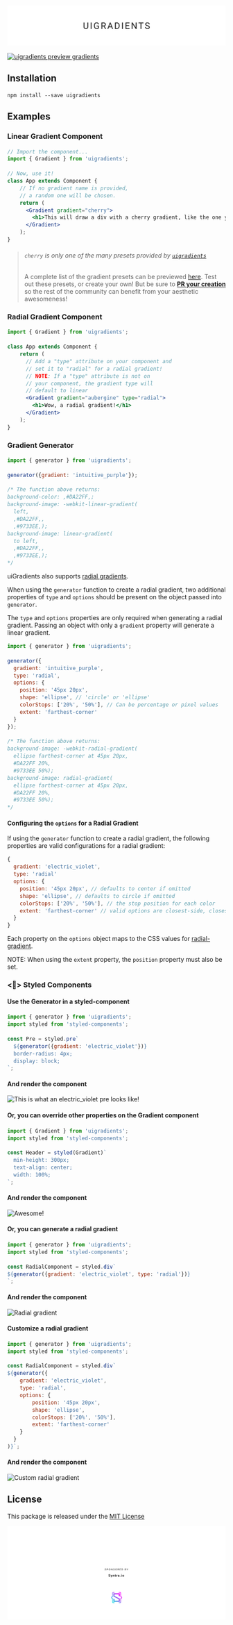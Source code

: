 [![uigradients website banner](https://raw.githubusercontent.com/garetmckinley/project-assets/master/uigradients/header.svg?sanitize=true)](https://jsbros.github.io/uigradients/)

[![uigradients preview gradients](https://i.imgur.com/lFbfzII.png)](https://595f03bc-218b-4dc7-9045-df52791c557f.sbook.io/)


## Installation

    npm install --save uigradients

## Examples
### Linear Gradient Component

``` jsx
// Import the component...
import { Gradient } from 'uigradients';

// Now, use it!
class App extends Component {
    // If no gradient name is provided,
    // a random one will be chosen.
    return (
      <Gradient gradient="cherry">
        <h1>This will draw a div with a cherry gradient, like the one you're looking at right now.</h1>
      </Gradient>
    );
}
```
> ###### `cherry` is only one of the many presets provided by [_`uigradients`_](https://jsbros.github.io/uigradients/)
> A complete list of the gradient presets can be previewed [here](https://0df99f9c-6d93-4766-a009-1f633aa91579.sbook.io/).
> Test out these presets, or create your own! But be sure to
[**PR your creation**](https://github.com/JSBros/uigradients/compare) so the
rest of the community can benefit from your aesthetic awesomeness!

### Radial Gradient Component

``` jsx
import { Gradient } from 'uigradients';

class App extends Component {
    return (
      // Add a "type" attribute on your component and
      // set it to "radial" for a radial gradient!
      // NOTE: If a "type" attribute is not on
      // your component, the gradient type will
      // default to linear
      <Gradient gradient="aubergine" type="radial">
        <h1>Wow, a radial gradient!</h1>
      </Gradient>
    );
}
```

### Gradient Generator

``` jsx
import { generator } from 'uigradients';

generator({gradient: 'intuitive_purple'});

/* The function above returns:
background-color: ,#DA22FF,;
background-image: -webkit-linear-gradient(
  left,
  ,#DA22FF,,
  ,#9733EE,);
background-image: linear-gradient(
  to left,
  ,#DA22FF,,
  ,#9733EE,);
*/
```

uiGradients also supports [radial gradients](https://developer.mozilla.org/en-US/docs/Web/CSS/radial-gradient).

When using the `generator` function to create a radial gradient, two additional properties of `type` and `options` should be present on the object passed into `generator`.

The `type` and `options` properties are only required when generating a radial gradient. Passing an object with only a `gradient` property will generate a linear gradient.

``` jsx
import { generator } from 'uigradients';

generator({
  gradient: 'intuitive_purple',
  type: 'radial',
  options: {
    position: '45px 20px',
    shape: 'ellipse', // 'circle' or 'ellipse'
    colorStops: ['20%', '50%'], // Can be percentage or pixel values
    extent: 'farthest-corner'
  }
});

/* The function above returns:
background-image: -webkit-radial-gradient(
  ellipse farthest-corner at 45px 20px,
  #DA22FF 20%,
  #9733EE 50%);
background-image: radial-gradient(
  ellipse farthest-corner at 45px 20px,
  #DA22FF 20%,
  #9733EE 50%);
*/
```

#### Configuring the `options` for a Radial Gradient

If using the `generator` function to create a radial gradient, the following properties are valid configurations for a radial gradient:

```js
{
  gradient: 'electric_violet',
  type: 'radial'
  options: {
    position: '45px 20px', // defaults to center if omitted
    shape: 'ellipse', // defaults to circle if omitted
    colorStops: ['20%', '50%'], // the stop position for each color
    extent: 'farthest-corner' // valid options are closest-side, closest-corner, farthest-side, and farthest-corner
  }
}
```

Each property on the `options` object maps to the CSS values for [radial-gradient](https://developer.mozilla.org/en-US/docs/Web/CSS/radial-gradient).

NOTE: When using the `extent` property, the `position` property must also be set.

### <💅> Styled Components
#### Use the Generator in a styled-component

``` jsx
import { generator } from 'uigradients';
import styled from 'styled-components';

const Pre = styled.pre`
  ${generator({gradient: 'electric_violet'})}
  border-radius: 4px;
  display: block;
`;
```

#### And render the component

![This is what an electric_violet pre looks like!](https://imgur.com/hNuroip.png)

#### Or, you can override other properties on the Gradient component

``` jsx
import { Gradient } from 'uigradients';
import styled from 'styled-components';

const Header = styled(Gradient)`
  min-height: 300px;
  text-align: center;
  width: 100%;
`;
```

#### And render the component

![Awesome!](https://imgur.com/7G9C4eN.png)

#### Or, you can generate a radial gradient

```js
import { generator } from 'uigradients';
import styled from 'styled-components';

const RadialComponent = styled.div`
${generator({gradient: 'electric_violet', type: 'radial'})}
`;
```

#### And render the component

![Radial gradient](https://i.imgur.com/PcyFqtx.jpg)

#### Customize a radial gradient

```js
import { generator } from 'uigradients';
import styled from 'styled-components';

const RadialComponent = styled.div`
${generator({
    gradient: 'electric_violet',
    type: 'radial',
    options: {
        position: '45px 20px',
        shape: 'ellipse',
        colorStops: ['20%', '50%'],
        extent: 'farthest-corner'
    }
  }
)}`;
```

#### And render the component

![Custom radial gradient](https://i.imgur.com/ESjCRbI.jpg)

## License

This package is released under the [MIT License](LICENSE)


<img src="https://raw.githubusercontent.com/syntra/assets/master/syntra-sponsorship.svg?sanitize=true"/>
